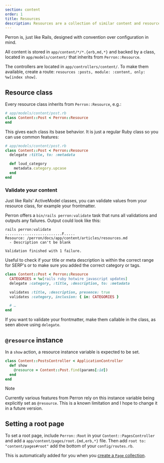 ```yaml
---
section: content
order: 1
title: Resources
description: Resources are a collection of similar content and resources, like posts, articles or people.
---
```


Perron is, just like Rails, designed with convention over configuration in mind.

All content is stored in `app/content/*/*.{erb,md,*}` and backed by a class, located in `app/models/content/` that inherits from `Perron::Resource`.

The controllers are located in `app/controllers/content/`. To make them available, create a route: `resources :posts, module: :content, only: %w[index show]`.


## Resource class

Every resource class inherits from `Perron::Resource`, e.g.:
```ruby
# app/models/content/post.rb
class Content::Post < Perron::Resource
end
```

This gives each class its base behavior. It is just a regular Ruby class so you can use common features:
```ruby
# app/models/content/post.rb
class Content::Post < Perron::Resource
  delegate :title, to: :metadata

  def loud_category
    metadata.category.upcase
  end
end
```


### Validate your content

Just like Rails' ActiveModel classes, you can validate values from your resource class, for example your frontmatter.

Perron offers a `bin/rails perron:validate` task that runs all validations and outputs any failures. Output could look like this:
```console
rails perron:validate
..........................F.....
Resource: /perron/docs/app/content/articles/resources.md
  - Description can't be blank

Validation finished with 1 failure.
```

Useful to check if your title or meta description is within the correct range for SERP's or to make sure you added the correct category or tags.
```ruby
class Content::Post < Perron::Resource
  CATEGORIES = %w[rails ruby hotwire javascript updates]
  delegate :category, :title, :description, to: :metadata

  validates :title, :description, presence: true
  validates :category, inclusion: { in: CATEGORIES }

  # …
end
```

If you want to validate your frontmatter, make them callable in the class, as seen above using `delegate`.


## `@resource` instance

In a `show` action, a resource instance variable is expected to be set.
```ruby
class Content::PostsController < ApplicationController
  def show
    @resource = Content::Post.find(params[:id])
  end
end
```

> [!note]
> Currently various features from Perron rely on this instance variable being explicitly set as `@resource`. This is a known limitation and I hope to change it in a future version.


## Setting a root page

To set a root page, include `Perron::Root` in your `Content::PagesController` and add a `app/content/pages/root.{md,erb,*}` file. Then add `root to: "content/pages#root"` add the bottom of your `config/routes.rb`.

This is automatically added for you when you [create a `Page` collection](/docs/generator/).

